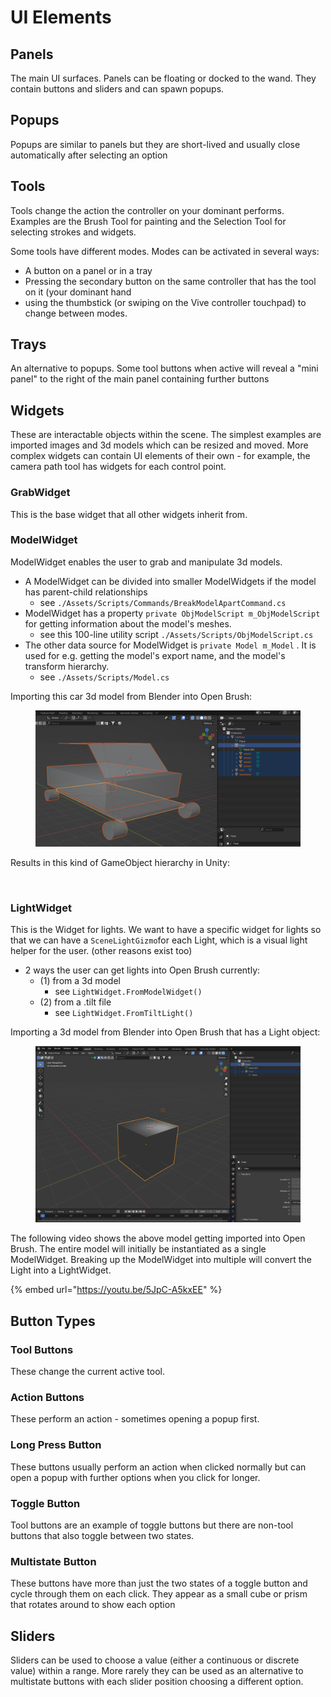 # UI Elements

## Panels

The main UI surfaces. Panels can be floating or docked to the wand. They contain buttons and sliders and can spawn popups.

## Popups

Popups are similar to panels but they are short-lived and usually close automatically after selecting an option

## Tools

Tools change the action the controller on your dominant performs. Examples are the Brush Tool for painting and the Selection Tool for selecting strokes and widgets.

Some tools have different modes. Modes can be activated in several ways:

* A button on a panel or in a tray
* Pressing the secondary button on the same controller that has the tool on it (your dominant hand
* using the thumbstick (or swiping on the Vive controller touchpad) to change between modes.

## Trays

An alternative to popups. Some tool buttons when active will reveal a "mini panel" to the right of the main panel containing further buttons

## Widgets

These are interactable objects within the scene. The simplest examples are imported images and 3d models which can be resized and moved. More complex widgets can contain UI elements of their own - for example, the camera path tool has widgets for each control point.&#x20;

### GrabWidget

This is the base widget that all other widgets inherit from.&#x20;



### ModelWidget

ModelWidget enables the user to grab and manipulate 3d models.

* A ModelWidget can be divided into smaller ModelWidgets if the model has parent-child relationships
  * see `./Assets/Scripts/Commands/BreakModelApartCommand.cs`
* ModelWidget has a property `private ObjModelScript m_ObjModelScript` for getting information about the model's meshes.
  * see this 100-line utility script `./Assets/Scripts/ObjModelScript.cs`
* The other data source for ModelWidget is `private Model m_Model` . It is used for e.g. getting the model's export name, and the model's transform hierarchy.
  * see `./Assets/Scripts/Model.cs`

Importing this car 3d model from Blender into Open Brush:

<figure><img src="../.gitbook/assets/f6a40fae223f2cd5fe19c06d1b32ec461111.png" alt=""><figcaption></figcaption></figure>

Results in this kind of GameObject hierarchy in Unity:

<figure><img src="../.gitbook/assets/s1ills5g.bmp" alt=""><figcaption></figcaption></figure>

### LightWidget

This is the Widget for lights. We want to have a specific widget for lights so that we can have a `SceneLightGizmo`for each Light, which is a visual light helper for the user. (other reasons exist too)

* 2 ways the user can get lights into Open Brush currently:
  * (1) from a 3d model
    * see `LightWidget.FromModelWidget()`
  * (2) from a .tilt file
    * see `LightWidget.FromTiltLight()`

Importing a 3d model from Blender into Open Brush that has a Light object:

<figure><img src="../.gitbook/assets/ad74892883d269fd52d5b0cbeec5b31f.png" alt=""><figcaption></figcaption></figure>

The following video shows the above model getting imported into Open Brush. The entire model will initially be instantiated as a single ModelWidget. Breaking up the ModelWidget into multiple will convert the Light into a LightWidget.

{% embed url="https://youtu.be/5JpC-A5kxEE" %}

## Button Types

### Tool Buttons

These change the current active tool.

### Action Buttons

These perform an action - sometimes opening a popup first.

### Long Press Button

These buttons usually perform an action when clicked normally but can open a popup with further options when you click for longer.

### Toggle Button

Tool buttons are an example of toggle buttons but there are non-tool buttons that also toggle between two states.

### Multistate Button

These buttons have more than just the two states of a toggle button and cycle through them on each click. They appear as a small cube or prism that rotates around to show each option

## Sliders

Sliders can be used to choose a value (either a continuous or discrete value) within a range. More rarely they can be used as an alternative to multistate buttons with each slider position choosing a different option.

###

###



